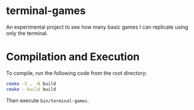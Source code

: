 # terminal-games
An experimental project to see how many basic games I can replicate using only the terminal.

# Compilation and Execution

To compile, run the following code from the root directory:

```sh
cmake -S . -B build
cmake --build build
```

Then execute `bin/terminal-games`.